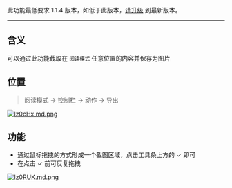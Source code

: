 此功能最低要求 1.1.4 版本，如低于此版本，[请升级](http://ksria.com/simpread/) 到最新版本。
***

含义
---

可以通过此功能截取在 `阅读模式` 任意位置的内容并保存为图片

位置
---

> 阅读模式 → 控制栏 → 动作 → 导出

[![lz0cHx.md.png](https://s2.ax1x.com/2020/02/01/18hbkR.png)](https://imgchr.com/i/lz0cHx)

功能
---

- 通过鼠标拖拽的方式形成一个截图区域，点击工具条上方的 ✓ 即可
- 在点击 ✓ 前可反复拖拽

[![lz0RUK.md.png](https://s2.ax1x.com/2020/02/01/18hXp6.png)](https://imgchr.com/i/lz0RUK)
